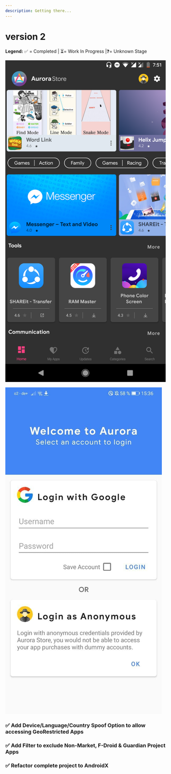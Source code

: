 ```yaml
---
description: Getting there...
---
```


# version 2

**Legend:** ✅ = Completed​ \| ⏳= Work In Progress​ \|❓= Unknown Stage​​

![screenshot taken from Reddit](../.gitbook/assets/wh08ch49ffi11.jpg)

![](../.gitbook/assets/photo_2021-01-09_15-50-46.jpg)

### ✅ Add Device/Language/Country Spoof Option to allow accessing GeoRestricted Apps​



### ✅ Add Filter to exclude Non-Market, F-Droid & Guardian Project Apps​



### ✅ Refactor complete project to AndroidX​

